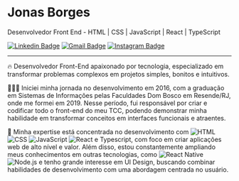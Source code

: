 # Jonas Borges 

Desenvolvedor Front End - HTML | CSS | JavaScript | React | TypeScript

[![Linkedin Badge](https://img.shields.io/badge/-Jonas%20Borges-blue?style=flat-square&logo=Linkedin&logoColor=white&link=https://www.linkedin.com/in/jonasborges93/)](https://www.linkedin.com/in/jonasborges93/)
[![Gmail Badge](https://img.shields.io/badge/-jonas.bgs93@gmail.com-c14438?style=flat-square&logo=Gmail&logoColor=white&link=mailto:jonas.bgs93@gmail.com)](mailto:jonas.bgs93@gmail.com)
[![Instagram Badge](https://img.shields.io/badge/-@jonas.borges93-purple?style=flat-square&logo=Instagram&logoColor=white&link=https://www.instagram.com/jonas.borges93/)](https://www.instagram.com/jonas.borges93/)

---
🔥 Desenvolvedor Front-End apaixonado por tecnologia, especializado em transformar problemas complexos em projetos simples, bonitos e intuitivos. 

👨🏽‍💻 Iniciei minha jornada no desenvolvimento em 2016, com a graduação em Sistemas de Informações pelas Faculdades Dom Bosco em Resende/RJ, onde me formei em 2019. Nesse período, fui responsável por criar e codificar todo o front-end do meu TCC, podendo demonstrar minha habilidade em transformar conceitos em interfaces funcionais e atraentes.

🚀 Minha expertise está concentrada no desenvolvimento com ![HTML](https://img.shields.io/badge/-HTML-05122A?style=flat&logo=HTML5) ![CSS](https://img.shields.io/badge/-CSS-05122A?style=flat&logo=CSS3&logoColor=1572B6) ![JavaScript](https://img.shields.io/badge/-JavaScript-05122A?style=flat&logo=javascript) ![React](https://img.shields.io/badge/-React-05122A?style=flat&logo=react) e Typescript, com foco em criar aplicações web de alto nível e valor. Além disso, estou constantemente ampliando meus conhecimentos em outras tecnologias, como ![React Native](https://img.shields.io/badge/-React%20Native-05122A?style=flat&logo=react) ![Node.js](https://img.shields.io/badge/-Node.js-05122A?style=flat&logo=node.js) e tenho grande interesse em UI Design, buscando combinar habilidades de desenvolvimento com uma abordagem centrada no usuário.

